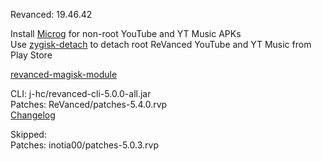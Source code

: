 Revanced: 19.46.42  

Install [Microg](https://github.com/ReVanced/GmsCore/releases) for non-root YouTube and YT Music APKs  
Use [zygisk-detach](https://github.com/j-hc/zygisk-detach) to detach root ReVanced YouTube and YT Music from Play Store  

[revanced-magisk-module](https://github.com/j-hc/revanced-magisk-module)
  
CLI: j-hc/revanced-cli-5.0.0-all.jar  
Patches: ReVanced/patches-5.4.0.rvp  
[Changelog](https://github.com/ReVanced/revanced-patches/releases/tag/v5.4.0)  

Skipped:  
Patches: inotia00/patches-5.0.3.rvp    
